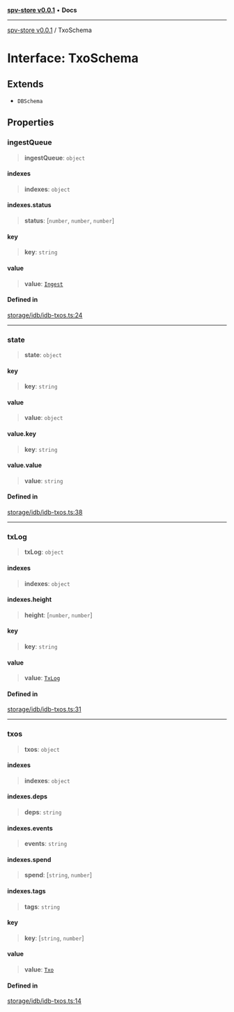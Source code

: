[**spv-store v0.0.1**](../README.md) • **Docs**

***

[spv-store v0.0.1](../globals.md) / TxoSchema

# Interface: TxoSchema

## Extends

- `DBSchema`

## Properties

### ingestQueue

> **ingestQueue**: `object`

#### indexes

> **indexes**: `object`

#### indexes.status

> **status**: [`number`, `number`, `number`]

#### key

> **key**: `string`

#### value

> **value**: [`Ingest`](Ingest.md)

#### Defined in

[storage/idb/idb-txos.ts:24](https://github.com/shruggr/ts-casemod-spv/blob/8cad294f9d357aecab6b1c47b568729155023889/src/storage/idb/idb-txos.ts#L24)

***

### state

> **state**: `object`

#### key

> **key**: `string`

#### value

> **value**: `object`

#### value.key

> **key**: `string`

#### value.value

> **value**: `string`

#### Defined in

[storage/idb/idb-txos.ts:38](https://github.com/shruggr/ts-casemod-spv/blob/8cad294f9d357aecab6b1c47b568729155023889/src/storage/idb/idb-txos.ts#L38)

***

### txLog

> **txLog**: `object`

#### indexes

> **indexes**: `object`

#### indexes.height

> **height**: [`number`, `number`]

#### key

> **key**: `string`

#### value

> **value**: [`TxLog`](../classes/TxLog.md)

#### Defined in

[storage/idb/idb-txos.ts:31](https://github.com/shruggr/ts-casemod-spv/blob/8cad294f9d357aecab6b1c47b568729155023889/src/storage/idb/idb-txos.ts#L31)

***

### txos

> **txos**: `object`

#### indexes

> **indexes**: `object`

#### indexes.deps

> **deps**: `string`

#### indexes.events

> **events**: `string`

#### indexes.spend

> **spend**: [`string`, `number`]

#### indexes.tags

> **tags**: `string`

#### key

> **key**: [`string`, `number`]

#### value

> **value**: [`Txo`](../classes/Txo.md)

#### Defined in

[storage/idb/idb-txos.ts:14](https://github.com/shruggr/ts-casemod-spv/blob/8cad294f9d357aecab6b1c47b568729155023889/src/storage/idb/idb-txos.ts#L14)
